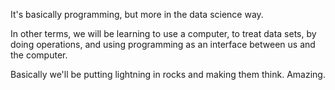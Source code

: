 
It's basically programming, but more in the data science way.

In other terms, we will be learning to use a computer, to treat data sets, by doing operations, and using programming as an interface between us and the computer.

Basically we'll be putting lightning in rocks and making them think. Amazing.